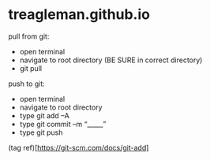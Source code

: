 # treagleman.github.io

pull from git:
 - open terminal
 - navigate to root directory (BE SURE in correct directory)
 - git pull

push to git:
 - open terminal
 - navigate to root directory
 - type git add –A
 - type git commit –m “_____” 
 - type git push

(tag ref)[https://git-scm.com/docs/git-add]